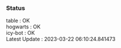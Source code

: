 ### Status


table : OK  
hogwarts : OK  
icy-bot : OK  
Latest Update : 2023-03-22 06:10:24.841473
